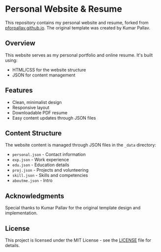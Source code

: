 # Personal Website & Resume

This repository contains my personal website and resume, forked from [pforpallav.github.io](https://github.com/pforpallav/pforpallav.github.io). The original template was created by Kumar Pallav.

## Overview
This website serves as my personal portfolio and online resume. It's built using:
- HTML/CSS for the website structure
- JSON for content management

## Features
- Clean, minimalist design
- Responsive layout
- Downloadable PDF resume
- Easy content updates through JSON files

## Content Structure
The website content is managed through JSON files in the `_data` directory:
- `personal.json` - Contact information
- `exp.json` - Work experience
- `edu.json` - Education details
- `proj.json` - Projects and volunteering
- `skill.json` - Skills and competencies
- `aboutme.json` - Intro 

## Acknowledgments
Special thanks to Kumar Pallav for the original template design and implementation.

## License
This project is licensed under the MIT License - see the [LICENSE](LICENSE) file for details.